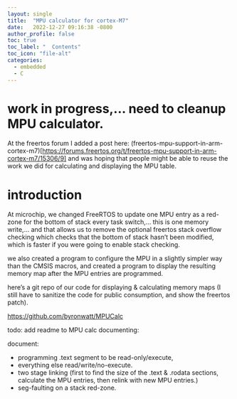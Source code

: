 ```yaml
---
layout: single
title:  "MPU calculator for cortex-M7"
date:   2022-12-27 09:16:38 -0800
author_profile: false
toc: true
toc_label: "  Contents"
toc_icon: "file-alt"
categories:
  - embedded
  - C
---
```



# work in progress,... need to cleanup MPU calculator.

At the freertos forum I added a post here: 
(freertos-mpu-support-in-arm-cortex-m7)[https://forums.freertos.org/t/freertos-mpu-support-in-arm-cortex-m7/15306/9] and was hoping that people might be able to reuse the work we did for calculating and displaying the MPU table.

# introduction

At microchip, we changed FreeRTOS to update one MPU entry as a red-zone for the bottom of stack every task switch,… this is one memory write,… and that allows us to remove the optional freertos stack overflow checking which checks that the bottom of stack hasn’t been modified, which is faster if you were going to enable stack checking.

we also created a program to configure the MPU in a slightly simpler way than the CMSIS macros, and created a program to display the resulting memory map after the MPU entries are programmed.

here’s a git repo of our code for displaying & calculating memory maps (I still have to sanitize the code for public consumption, and show the freertos patch).

https://github.com/byronwatt/MPUCalc

todo: add readme to MPU calc documenting:

document:
- programming .text segment to be read-only/execute,
- everything else read/write/no-execute.
- two stage linking (first to find the size of the .text & .rodata sections, calculate the MPU entries, then relink with new MPU entries.)
- seg-faulting on a stack red-zone.